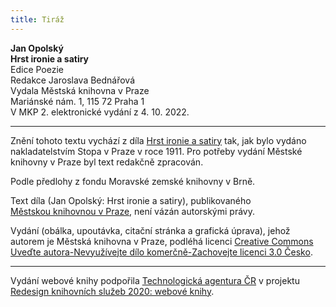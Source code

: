```yaml
---
title: Tiráž
---
```


**Jan Opolský    
Hrst ironie a satiry**  
Edice Poezie  
Redakce Jaroslava Bednářová  
Vydala Městská knihovna v Praze  
Mariánské nám. 1, 115 72 Praha 1  
V MKP 2. elektronické vydání z 4. 10. 2022.

***

Znění tohoto textu vychází z díla [Hrst ironie a satiry](https://search.mlp.cz/cz/titul/hrst-ironie-a-satiry/141890/#/getPodobneTituly=deskriptory-eq:97604239-amp:key-eq:141890) tak, jak bylo vydáno nakladatelstvím Stopa v Praze v roce 1911. Pro potřeby vydání Městské knihovny v Praze byl text redakčně zpracován.

Podle předlohy z fondu Moravské zemské knihovny v Brně.

Text díla (Jan Opolský: Hrst ironie a satiry), publikovaného [Městskou knihovnou v Praze](https://www.mlp.cz/cz/), není vázán autorskými právy.

Vydání (obálka, upoutávka, citační stránka a grafická úprava), jehož autorem je Městská knihovna v Praze, podléhá licenci [Creative Commons Uveďte autora-Nevyužívejte dílo komerčně-Zachovejte licenci 3.0 Česko](https://creativecommons.org/licenses/by-nc-sa/3.0/cz/).


***

Vydání webové knihy podpořila [Technologická agentura ČR](https://www.tacr.cz/) v projektu [Redesign knihovních služeb 2020: webové knihy](https://starfos.tacr.cz/cs/project/TL04000391).